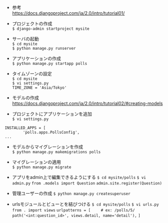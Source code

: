 * 参考  
https://docs.djangoproject.com/ja/2.0/intro/tutorial01/  
  
* プロジェクトの作成  
`$ django-admin startproject mysite`  
  
* サーバの起動  
`$ cd mysite`  
`$ python manage.py runserver`  
  
* アプリケーションの作成  
`$ python manage.py startapp polls`  
  
* タイムゾーンの設定  
`$ cd mysite`  
`$ vi settings.py`  
`TIME_ZONE = 'Asia/Tokyo'`  
  
* モデルの作成  
https://docs.djangoproject.com/ja/2.0/intro/tutorial02/#creating-models  
  
* プロジェクトにアプリケーションを追加  
`$ vi settings.py`  
  
`INSTALLED_APPS = [`  
`        'polls.apps.PollsConfig',`  
`...`  
  
* モデルからマイグレーションを作成  
`$ python manage.py makemigrations polls`  
  
* マイグレーションの適用  
`$ python manage.py migrate`  

* アプリをadmin上で編集できるようにする
`$ cd mysite/polls`
`$ vi admin.py`
`from .models import Question`
`admin.site.register(Question)`

* 管理ユーザーの作成
`$ python manage.py createsuperuser`

* urlsモジュールとビューとを結びつける
`$ cd mysite/polls`
`$ vi urls.py`
`from . import views`
`urlpatterns = [`
`    # ex: /polls/5/`
`    path('<int:question_id>', views.detail, name='detail'),`
`]`
